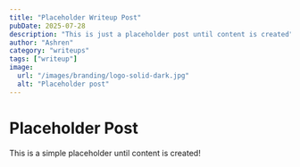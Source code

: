 ```yaml
---
title: "Placeholder Writeup Post"
pubDate: 2025-07-28
description: "This is just a placeholder post until content is created"
author: "Ashren"
category: "writeups"
tags: ["writeup"]
image:
  url: "/images/branding/logo-solid-dark.jpg"
  alt: "Placeholder post"
---
```


# Placeholder Post

This is a simple placeholder until content is created!
